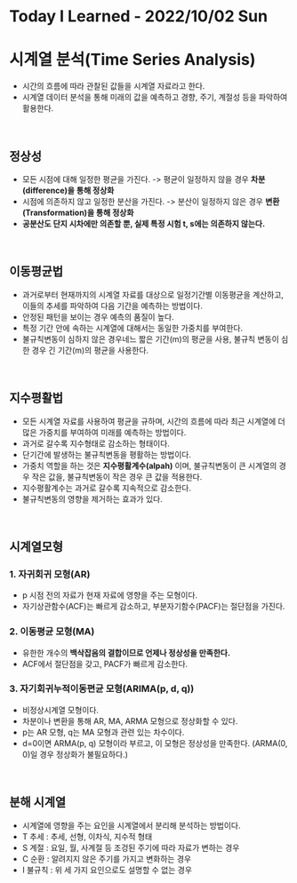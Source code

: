 # Today I Learned - 2022/10/02 Sun

# 시계열 분석(Time Series Analysis)
- 시간의 흐름에 따라 관찰된 값들을 시계열 자료라고 한다.
- 시계열 데이터 분석을 통해 미래의 값을 예측하고 경향, 주기, 계절성 등을 파악하여 활용한다.
<br>

## 정상성
- 모든 시점에 대해 일정한 평균을 가진다. -> 평균이 일정하지 않을 경우 **차분(difference)을 통해 정상화**
- 시점에 의존하지 않고 일정한 분산을 가진다. -> 분산이 일정하지 않은 경우 **변환(Transformation)을 통해 정상화**
- **공분산도 단지 시차에만 의존할 뿐, 실제 특정 시험 t, s에는 의존하지 않는다.**
<br>

## 이동평균법
- 과거로부터 현재까지의 시계열 자료를 대상으로 일정기간별 이동평균을 계산하고, 이들의 추세를 파악하여 다음 기간을 예측하는 방법이다.
- 안정된 패턴을 보이는 경우 예측의 품질이 높다.
- 특정 기간 안에 속하는 시계열에 대해서는 동일한 가중치를 부여한다.
- 불규칙변동이 심하지 않은 경우네느 짧은 기간(m)의 평균을 사용, 불규칙 변동이 심한 경우 긴 기간(m)의 평균을 사용한다.
<br>

## 지수평활법
- 모든 시계열 자료를 사용하여 평균을 규하며, 시간의 흐름에 따라 최근 시계열에 더 많은 가중치를 부여하여 미래를 예측하는 방법이다.
- 과거로 갈수록 지수형태로 감소하는 형태이다.
- 단기간에 발생하는 불규칙변동을 평활하는 방법이다.
- 가중치 역할을 하는 것은 **지수평활계수(alpah)** 이며, 불규칙변동이 큰 시계열의 경우 작은 값을, 불규칙변동이 작은 경우 큰 값을 적용한다.
- 지수평활계수는 과거로 갈수록 지속적으로 감소한다.
- 불규칙변동의 영향을 제거하는 효과가 있다.
<br>

## 시계열모형
### 1. 자귀회귀 모형(AR)
- p 시점 전의 자료가 현재 자료에 영향을 주는 모형이다.
- 자기상관함수(ACF)는 빠르게 감소하고, 부분자기함수(PACF)는 절단점을 가진다.

### 2. 이동평균 모형(MA)
- 유한한 개수의 **백삭잡음의 결합이므로 언제나 정상성을 만족한다.**
- ACF에서 절단점을 갖고, PACF가 빠르게 감소한다.

### 3. 자기회귀누적이동편균 모형(ARIMA(p, d, q))
- 비정상시계열 모형이다.
- 차분이나 변환을 통해 AR, MA, ARMA 모형으로 정상화할 수 있다.
- p는 AR 모형, q는 MA 모형과 관련 있는 차수이다.
- d=0이면 ARMA(p, q) 모형이라 부르고, 이 모형은 정상성을 만족한다. (ARMA(0, 0)일 경우 정상화가 불필요하다.)
<br>

## 분해 시계열
- 시계열에 영향을 주는 요인을 시계열에서 분리해 분석하는 방법이다.
- T 추세 : 추세, 선형, 이차식, 지수적 형태
- S 계절 : 요일, 월, 사계절 등 조겅된 주기에 따라 자료가 변하는 경우
- C 순환 : 알려지지 않은 주기를 가지고 변화하는 경우
- I 불규칙 : 위 세 가지 요인으로도 설명할 수 없는 경우
